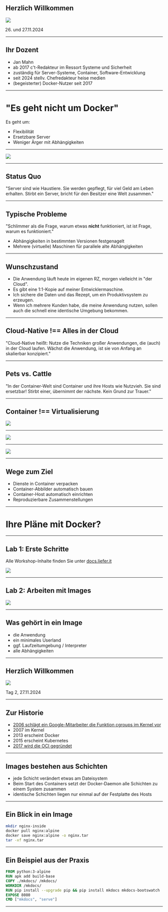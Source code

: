 ## Herzlich Willkommen

![ ]([https://images.ctfassets.net/3ujuzjed3id8/3QFe3Y7dkXiQfQkkb8dh0V/8c3057fad1b302c96e4e66791c064443/Docker-Academy-Shop-3072x768_hero.jpg)

26. und 27.11.2024

---

## Ihr Dozent

- Jan Mahn
- ab 2017 c't-Redakteur im Ressort Systeme und Sicherheit
- zuständig für Server-Systeme, Container, Software-Entwicklung
- seit 2024 stellv. Chefredakteur heise medien
- (begeisterter) Docker-Nutzer seit 2017

---

# "Es geht nicht um Docker"

Es geht um: <!-- .element: class="fragment" data-fragment-index="1" -->

- Flexibilität <!-- .element: class="fragment" data-fragment-index="2" -->
- Ersetzbare Server <!-- .element: class="fragment" data-fragment-index="3" -->
- Weniger Ärger mit Abhängigkeiten <!-- .element: class="fragment" data-fragment-index="4" -->

---

![ ](https://www.heise.de/select/ct/2021/24/2127409262474574019/ct2321dockerfur_albert_hulm_117229_jam_a_16zu9.jpg)

---

## Status Quo

"Server sind wie Haustiere. Sie werden gepflegt, für viel Geld am Leben erhalten. Stirbt ein Server, bricht für den Besitzer eine Welt zusammen."

---

## Typische Probleme

"Schlimmer als die Frage, warum etwas **nicht** funktioniert, ist ist Frage, warum es funktioniert."

- Abhängigkeiten in bestimmten Versionen festgenagelt <!-- .element: class="fragment" data-fragment-index="1" -->
- Mehrere (virtuelle) Maschinen für parallele alte Abhängigkeiten <!-- .element: class="fragment" data-fragment-index="2" -->

---

## Wunschzustand

- Die Anwendung läuft heute im eigenen RZ, morgen vielleicht in "der Cloud". <!-- .element: class="fragment" data-fragment-index="1" -->
- Es gibt eine 1:1-Kopie auf meiner Entwicklermaschine. <!-- .element: class="fragment" data-fragment-index="2" -->
- Ich sichere die Daten und das Rezept, um ein Produktivsystem zu erzeugen. <!-- .element: class="fragment" data-fragment-index="3" -->
- Wenn ich mehrere Kunden habe, die meine Anwendung nutzen, sollen auch die schnell eine identische Umgebung bekommen. <!-- .element: class="fragment" data-fragment-index="4" -->

---

## Cloud-Native !== Alles in der Cloud

"Cloud-Native heißt: Nutze die Techniken großer Anwendungen, die (auch) in der Cloud laufen. Wächst die Anwendung, ist sie von Anfang an skalierbar konzipiert."

---

## Pets vs. Cattle

"In der Container-Welt sind Container und ihre Hosts wie Nutzvieh. Sie sind ersetzbar! Stirbt einer, übernimmt der nächste. Kein Grund zur Trauer."

---

## Container !== Virtualisierung

![ ](./slides/header.jpg)

---

![ ](./slides/docker.png)

---

![ ](./slides/docker2.png)

---

## Wege zum Ziel

- Dienste in Container verpacken <!-- .element: class="fragment" data-fragment-index="1" -->
- Container-Abbilder automatisch bauen<!-- .element: class="fragment" data-fragment-index="2" -->
- Container-Host automatisch einrichten<!-- .element: class="fragment" data-fragment-index="3" -->
- Reproduzierbare Zusammenstellungen<!-- .element: class="fragment" data-fragment-index="4" -->

---

# Ihre Pläne mit Docker?

---

## Lab 1: Erste Schritte

Alle Workshop-Inhalte finden Sie unter [docs.liefer.it](https://docs.liefer.it)

![ ](https://heise.cloudimg.io/width/900/q65.png-lossy-65.webp-lossy-65.foil1/_www-heise-de_/select/ct/2016/5/1456733697045992/contentimages/image-145552165478819.jpg)

---

## Lab 2: Arbeiten mit Images

![ ](https://heise.cloudimg.io/width/900/q65.png-lossy-65.webp-lossy-65.foil1/_www-heise-de_/select/ct/2017/15/1500578738258740/contentimages/image-1499146982969054.jpg)

---

## Was gehört in ein Image

- die Anwendung <!-- .element: class="fragment" data-fragment-index="1" -->
- ein minimales Userland <!-- .element: class="fragment" data-fragment-index="2" -->
- ggf. Laufzeitumgebung / Interpreter <!-- .element: class="fragment" data-fragment-index="3" -->
- alle Abhängigkeiten <!-- .element: class="fragment" data-fragment-index="4" -->

---

## Herzlich Willkommen

![ ](https://www.heise-events.de/uploads/OnuAG8xJ/766x0_2560x0/Docker_2000x500.jpg)

Tag 2, 27.11.2024

---

## Zur Historie

- [2006 schlägt ein Google-Mitarbeiter die Funktion cgroups im Kernel vor](https://docs.kernel.org/admin-guide/cgroup-v1/cgroups.html)
- 2007 im Kernel
- 2013 erscheint Docker
- 2015 erscheint Kubernetes
- [2017 wird die OCI gegründet](https://opencontainers.org)

---

## Images bestehen aus Schichten

- jede Schicht verändert etwas am Dateisystem
- Beim Start des Containers setzt der Docker-Daemon alle Schichten zu einem System zusammen
- identische Schichten liegen nur einmal auf der Festplatte des Hosts

---

## Ein Blick in ein Image

```bash
mkdir nginx-inside
docker pull nginx:alpine
docker save nginx:alpine -o nginx.tar
tar -xf nginx.tar
```

---

## Ein Beispiel aus der Praxis

```dockerfile
FROM python:3-alpine
RUN apk add build-base
COPY ./mkdocs/ /mkdocs/
WORKDIR /mkdocs/
RUN pip install --upgrade pip && pip install mkdocs mkdocs-bootswatch
EXPOSE 8080
CMD ["mkdocs", "serve"]
```

---
